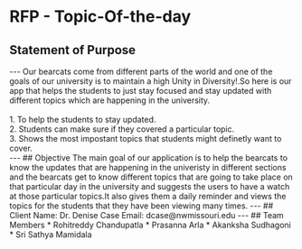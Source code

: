 <h1>RFP - Topic-Of-the-day </h1> 
<h2> Statement of Purpose </h2>
---
 Our bearcats come from different parts of the world and one of the goals of our university is to maintain a high Unity in Diversity!.So here is our app that helps the students to just stay focused and stay updated with different topics which are happening in the university. <br> 
<br/>
1. To help the students to stay updated.<br/>
2. Students can make sure if they covered a particular topic.<br/>
3. Shows the most impostant topics that students might definetly want to cover.<br/>
---
## Objective
The main goal of our application is to help the bearcats to know the updates that are happening in the univeristy in different sections and the bearcats get to know different topics that are going to take place on that particular day in the university and suggests the users to have a watch at those particular topics.It also gives them a daily reminder and views the topics for the students  that they have been viewing many times.
---
## Client
Name: Dr. Denise Case
Email: dcase@nwmissouri.edu
---
## Team Members
* Rohitreddy Chandupatla
* Prasanna Arla
* Akanksha Sudhagoni
* Sri Sathya Mamidala


